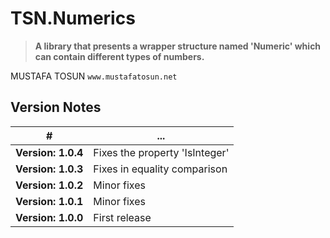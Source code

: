 # TSN.Numerics
> **A library that presents a wrapper structure named 'Numeric' which can contain different types of numbers.**

MUSTAFA TOSUN
`www.mustafatosun.net`

## Version Notes
| # | ... |
|--|--|
| **Version: 1.0.4** | Fixes the property 'IsInteger' |
| **Version: 1.0.3** | Fixes in equality comparison |
| **Version: 1.0.2** | Minor fixes |
| **Version: 1.0.1** | Minor fixes |
| **Version: 1.0.0** | First release |